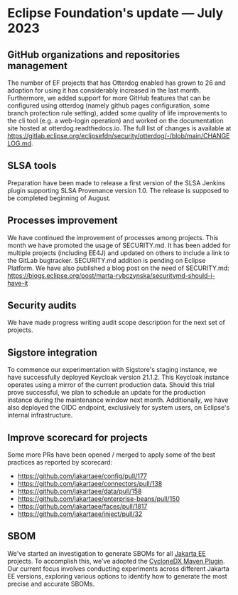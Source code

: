 # Eclipse Foundation's update — July 2023

## GitHub organizations and repositories management

The number of EF projects that has Otterdog enabled has grown to 26 and adoption for using it has considerably increased in the last month. Furthermore, we added support for more GitHub features that can be configured using otterdog (namely github pages configuration, some branch protection rule setting), added some quality of life improvements to the cli tool (e.g. a web-login operation) and worked on the documentation site hosted at otterdog.readthedocs.io. The full list of changes is available at https://gitlab.eclipse.org/eclipsefdn/security/otterdog/-/blob/main/CHANGELOG.md.

## SLSA tools

Preparation have been made to release a first version of the SLSA Jenkins plugin supporting SLSA Provenance version 1.0. The release is supposed to be completed beginning of August.

## Processes improvement

We have continued the improvement of processes among projects. This month we have promoted the usage of SECURITY.md. It has been added for multiple projects (including EE4J) and updated on others to include a link to the GitLab bugtracker. SECURITY.md addition is pending on Eclipse Platform. We have also published a blog post on the need of SECURITY.md: https://blogs.eclipse.org/post/marta-rybczynska/securitymd-should-i-have-it

## Security audits

We have made progress writing audit scope description for the next set of projects.

## Sigstore integration

To commence our experimentation with Sigstore's staging instance, we have successfully deployed Keycloak version 21.1.2. This Keycloak instance operates using a mirror of the current production data. Should this trial prove successful, we plan to schedule an update for the production instance during the maintenance window next month. Additionally, we have also deployed the OIDC endpoint, exclusively for system users, on Eclipse's internal infrastructure.

## Improve scorecard for projects

Some more PRs have been opened / merged to apply some of the best practices as reported by scorecard:

* https://github.com/jakartaee/config/pull/177
* https://github.com/jakartaee/connectors/pull/138
* https://github.com/jakartaee/data/pull/158
* https://github.com/jakartaee/enterprise-beans/pull/150
* https://github.com/jakartaee/faces/pull/1817
* https://github.com/jakartaee/inject/pull/32

## SBOM

We've started an investigation to generate SBOMs for all [Jakarta EE](https://github.com/jakartaee) projects. To accomplish this, we've adopted the [CycloneDX Maven Plugin](https://github.com/CycloneDX/cyclonedx-maven-plugin). Our current focus involves conducting experiments across different Jakarta EE versions, exploring various options to identify how to generate the most precise and accurate SBOMs.
